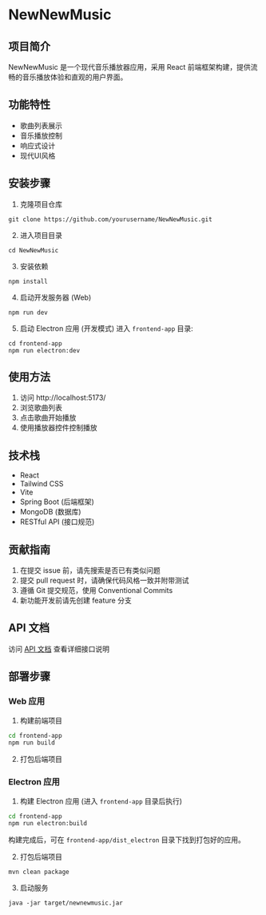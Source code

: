 # NewNewMusic

## 项目简介
NewNewMusic 是一个现代音乐播放器应用，采用 React 前端框架构建，提供流畅的音乐播放体验和直观的用户界面。

## 功能特性
- 歌曲列表展示
- 音乐播放控制
- 响应式设计
- 现代UI风格

## 安装步骤
1. 克隆项目仓库
```
git clone https://github.com/yourusername/NewNewMusic.git
```
2. 进入项目目录
```
cd NewNewMusic
```
3. 安装依赖
```
npm install
```
4. 启动开发服务器 (Web)
```
npm run dev
```
5. 启动 Electron 应用 (开发模式)
   进入 `frontend-app` 目录:
```
cd frontend-app
npm run electron:dev
```

## 使用方法
1. 访问 http://localhost:5173/
2. 浏览歌曲列表
3. 点击歌曲开始播放
4. 使用播放器控件控制播放

## 技术栈
- React
- Tailwind CSS
- Vite
- Spring Boot (后端框架)
- MongoDB (数据库)
- RESTful API (接口规范)

## 贡献指南
1. 在提交 issue 前，请先搜索是否已有类似问题
2. 提交 pull request 时，请确保代码风格一致并附带测试
3. 遵循 Git 提交规范，使用 Conventional Commits
4. 新功能开发前请先创建 feature 分支

## API 文档
访问 [API 文档](http://localhost:8080/swagger-ui.html) 查看详细接口说明

## 部署步骤

### Web 应用
1. 构建前端项目
```bash
cd frontend-app
npm run build
```
2. 打包后端项目

### Electron 应用
1. 构建 Electron 应用 (进入 `frontend-app` 目录后执行)
```bash
cd frontend-app
npm run electron:build
```
   构建完成后，可在 `frontend-app/dist_electron` 目录下找到打包好的应用。

2. 打包后端项目
```
mvn clean package
```
3. 启动服务
```
java -jar target/newnewmusic.jar
```